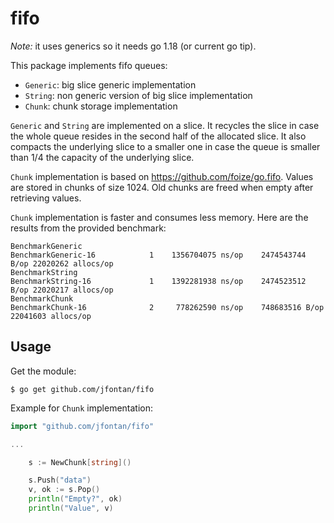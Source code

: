 # fifo

*Note:* it uses generics so it needs go 1.18 (or current go tip).

This package implements fifo queues:

* `Generic`: big slice generic implementation
* `String`: non generic version of big slice implementation
* `Chunk`: chunk storage implementation

`Generic` and `String` are implemented on a slice. It recycles the slice in case the whole queue resides in the second half of the allocated slice. It also compacts the underlying slice to a smaller one in case the queue is smaller than 1/4 the capacity of the underlying slice.

`Chunk` implementation is based on https://github.com/foize/go.fifo. Values are stored in chunks of size 1024. Old chunks are freed when empty after retrieving values.

`Chunk` implementation is faster and consumes less memory. Here are the results from the provided benchmark:

```
BenchmarkGeneric
BenchmarkGeneric-16    	       1	1356704075 ns/op	2474543744 B/op	22020262 allocs/op
BenchmarkString
BenchmarkString-16     	       1	1392281938 ns/op	2474523512 B/op	22020217 allocs/op
BenchmarkChunk
BenchmarkChunk-16      	       2	 778262590 ns/op	748683516 B/op	22041603 allocs/op
```

## Usage

Get the module:

```
$ go get github.com/jfontan/fifo
```

Example for `Chunk` implementation:

```go
import "github.com/jfontan/fifo"

...

    s := NewChunk[string]()

    s.Push("data")
    v, ok := s.Pop()
    println("Empty?", ok)
    println("Value", v)
```